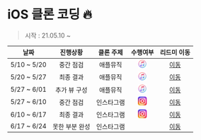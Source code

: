 # iOS 클론 코딩 🔥
> 시작 : 21.05.10 ~ 

| 날짜 | 진행상황 | 클론 주제 | 수행여부 |  리드미 이동 |  
| :----------: | :----------: | :----------: | :----------: | :----------: | 
| 5/10 ~ 5/20 | 중간 점검 | 애플뮤직 | <img height="20" src="AppleMusic/readme/img.png"> | [이동](./AppleMusic) |
| 5/20 ~ 5/27 | 최종 결과 | 애플뮤직 | <img height="20" src="AppleMusic/readme/img.png"> | [이동](./AppleMusic/readme/AppleMusic2.md) |
| 5/27 ~ 6/01 | 추가 뷰 구성 | 애플뮤직 | <img height="20" src="AppleMusic/readme/img.png"> | [이동](./AppleMusic/readme/AppleMusic3.md) |
| 5/27 ~ 6/10 | 중간 점검 | 인스타그램 | <img height="20" src="Instagram/readme/instagram.png"> | [이동](./Instagram/readme/Instagram1.md) |
| 6/10 ~ 6/17 | 최종 결과 | 인스타그램 | <img height="20" src="Instagram/readme/instagram.png"> | [이동](./Instagram/readme/Instagram2.md) |
| 6/17 ~ 6/24 | 못한 부분 완성 | 인스타그램 |  | [이동](./Instagram/readme/Instagram3.md) |
